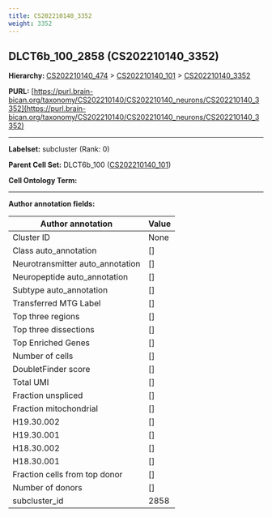 ```yaml
---
title: CS202210140_3352
weight: 3352
---
```

## DLCT6b_100_2858 (CS202210140_3352)
<b>Hierarchy: </b>
[CS202210140_474](../CS202210140_474) >
[CS202210140_101](../CS202210140_101) >
[CS202210140_3352](../CS202210140_3352)

**PURL:** [https://purl.brain-bican.org/taxonomy/CS202210140/CS202210140_neurons/CS202210140_3352](https://purl.brain-bican.org/taxonomy/CS202210140/CS202210140_neurons/CS202210140_3352)

---


**Labelset:** subcluster (Rank: 0)

**Parent Cell Set:** DLCT6b_100 ([CS202210140_101](../CS202210140_101))



**Cell Ontology Term:** 

[MARKER GENES.]: #


---

[TRANSFERRED ANNOTATIONS.]: #


[AUTHOR ANNOTATION FIELDS.]: #


**Author annotation fields:**

| Author annotation | Value |
|-------------------|-------|
|Cluster ID|None|
|Class auto_annotation|[]|
|Neurotransmitter auto_annotation|[]|
|Neuropeptide auto_annotation|[]|
|Subtype auto_annotation|[]|
|Transferred MTG Label|[]|
|Top three regions|[]|
|Top three dissections|[]|
|Top Enriched Genes|[]|
|Number of cells|[]|
|DoubletFinder score|[]|
|Total UMI|[]|
|Fraction unspliced|[]|
|Fraction mitochondrial|[]|
|H19.30.002|[]|
|H19.30.001|[]|
|H18.30.002|[]|
|H18.30.001|[]|
|Fraction cells from top donor|[]|
|Number of donors|[]|
|subcluster_id|2858|
